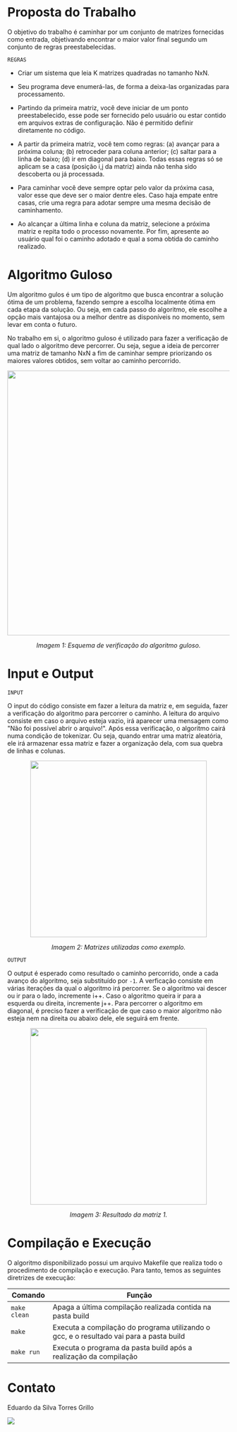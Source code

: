 # Proposta do Trabalho

O objetivo do trabalho é caminhar por um conjunto de matrizes fornecidas como entrada, objetivando encontrar o maior valor final segundo um conjunto de regras preestabelecidas.

```REGRAS```

- Criar um sistema que leia K matrizes quadradas no tamanho NxN.

- Seu programa deve enumerá-las, de forma a deixa-las organizadas para processamento. 

- Partindo da primeira matriz, você deve iniciar de um ponto preestabelecido, esse pode ser fornecido pelo usuário ou estar contido em arquivos extras de configuração. Não é permitido definir diretamente no código. 

- A partir da primeira matriz, você tem como regras: (a) avançar para a próxima coluna; (b) retroceder para coluna anterior; (c)  saltar para a linha de baixo; (d) ir em diagonal para baixo. Todas essas regras só se aplicam se a casa (posição i,j da matriz) ainda não tenha sido descoberta ou já processada. 

- Para caminhar você deve sempre optar pelo valor da próxima casa, valor esse que deve ser o maior dentre eles. Caso haja empate entre casas, crie uma regra para adotar sempre uma mesma decisão de caminhamento. 

- Ao alcançar a última linha e coluna da matriz, selecione a próxima matriz e repita todo o processo novamente. Por fim, apresente ao usuário qual foi o caminho adotado e qual a soma obtida do caminho realizado.

# Algoritmo Guloso

Um algoritmo gulos é um tipo de algoritmo que busca encontrar a solução ótima de um problema, fazendo sempre a escolha localmente ótima em cada etapa da solução. Ou seja, em cada passo do algoritmo, ele escolhe a opção mais vantajosa ou a melhor dentre as disponíveis no momento, sem levar em conta o futuro.

No trabalho em si, o algoritmo guloso é utilizado para fazer a verificação de qual lado o algoritmo deve percorrer. Ou seja, segue a ideia de percorrer uma matriz de tamanho NxN a fim de caminhar sempre priorizando os maiores valores obtidos, sem voltar ao caminho percorrido.

</p>

<p align="center">
<img src="images/esquema.gif" width="600"/>
</p>
<p align="center">
<em>Imagem 1: Esquema de verificação do algoritmo guloso. </em>

</p>

# Input e Output

```INPUT```

O input do código consiste em fazer a leitura da matriz e, em seguida, fazer a verificação do algoritmo para percorrer o caminho.
A leitura do arquivo consiste em caso o arquivo esteja vazio, irá aparecer uma mensagem como "Não foi possível abrir o arquivo!". Após essa verificação, o algoritmo cairá numa condição de tokenizar. Ou seja, quando entrar uma matriz aleatória, ele irá armazenar essa matriz e fazer a organização dela, com sua quebra de linhas e colunas.

</p>

<p align="center">
<img src="images/matrizes.png" width="400"/>
</p>
<p align="center">
<em>Imagem 2: Matrizes utilizadas como exemplo. </em>

</p>

```OUTPUT```

O output é esperado como resultado o caminho percorrido, onde a cada avanço do algoritmo, seja substituído por ```-1```.
A verficação consiste em várias iterações da qual o algoritmo irá percorrer. Se o algoritmo vai descer ou ir para o lado, incremente i++. Caso o algoritmo queira ir para a esquerda ou direita, incremente j++. Para percorrer o algoritmo em diagonal, é preciso fazer a verificação de que caso o maior algoritmo não esteja nem na direita ou abaixo dele, ele seguirá em frente.

</p>

<p align="center">
<img src="images/matriz1.png" width="400"/>
</p>
<p align="center">
<em>Imagem 3: Resultado da matriz 1. </em>

</p>


# Compilação e Execução

O algoritmo disponibilizado possui um arquivo Makefile que realiza todo o procedimento de compilação e execução. Para tanto, temos as seguintes diretrizes de execução:

<div>

| Comando                |  Função                                                                                           |
| -----------------------| ------------------------------------------------------------------------------------------------- |
|  `make clean`          | Apaga a última compilação realizada contida na pasta build                                        |
|  `make`                | Executa a compilação do programa utilizando o gcc, e o resultado vai para a pasta build           |
|  `make run`            | Executa o programa da pasta build após a realização da compilação                                 |

</div>

# Contato

<div>
<p align="justify"> Eduardo da Silva Torres Grillo </p>
<a href="https://t.me/eduardogrilloo">
<img align="center" src="https://img.shields.io/badge/Telegram-2CA5E0?style=for-the-badge&logo=telegram&logoColor=white"/> 
</div>
